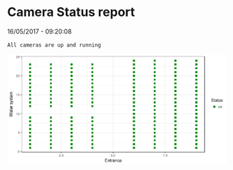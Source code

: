 Camera Status report
================
16/05/2017 - 09:20:08

    All cameras are up and running

![](camreport_files/figure-markdown_github/unnamed-chunk-2-1.png)

